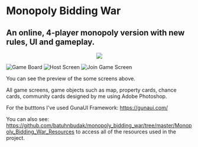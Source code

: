 # Monopoly Bidding War
## An online, 4-player monopoly version with new rules, UI and gameplay.
<p align="center">
  <img src="https://user-images.githubusercontent.com/50097456/174960244-a4f110b5-88ee-4087-84c5-19397ec195de.png">
</p>

![Game Board](https://user-images.githubusercontent.com/50097456/174959415-a162b8a9-abac-4f00-af48-b7d0962a3695.png)
![Host Screen](https://user-images.githubusercontent.com/50097456/174960021-be22b111-2795-4b4a-9945-dbcc47fd2e00.PNG)
![Join Game Screen](https://user-images.githubusercontent.com/50097456/174960051-74f268b9-4c45-4e30-9c83-10f3e31f58d3.PNG)



You can see the preview of the some screens above.

All game screens, game objects such as map, property cards, chance cards, community cards designed by me using Adobe Photoshop.

For the butttons I've used GunaUI Framework: https://gunaui.com/

You can also see: https://github.com/batuhnbudak/monopoly_bidding_war/tree/master/Monopoly_Bidding_War_Resources
to access all of the resources used in the project.

